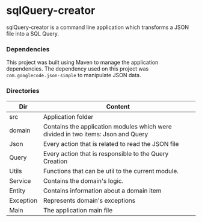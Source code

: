 # sqlQuery-creator

sqlQuery-creator is a command line application which transforms a JSON file into a SQL Query.

### Dependencies

This project was built using Maven to manage the application dependencies. The dependency used on this project was ``com.googlecode.json-simple`` to manipulate JSON data.

### Directories

| Dir |Content|
| --- | --- |
| src | Application folder |
| domain | Contains the application modules which were divided in two items: Json and Query  |
| Json | Every action that is related to read the JSON file |
| Query | Every action that is responsible to the Query Creation |
| Utils | Functions that can be util to the current module. |
| Service | Contains the domain's logic.  |
| Entity | Contains information about a domain item |
| Exception | Represents domain's exceptions |
| Main | The application main file |